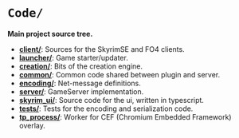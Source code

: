 # `Code/`

**Main project source tree.**

* [**client/**](./client): Sources for the SkyrimSE and FO4 clients.
* [**launcher/**](./launcher): Game starter/updater.
* [**creation/**](./creation): Bits of the creation engine.
* [**common/**](./common): Common code shared between plugin and server.
* [**encoding/**](./encoding): Net-message definitions.
* [**server/**](./server): GameServer implementation.
* [**skyrim_ui/**](./skyrim_ui): Source code for the ui, written in typescript. 
* [**tests/**](./tests): Tests for the encoding and serialization code.
* [**tp_process/**](./tp_process): Worker for CEF (Chromium Embedded Framework) overlay.


